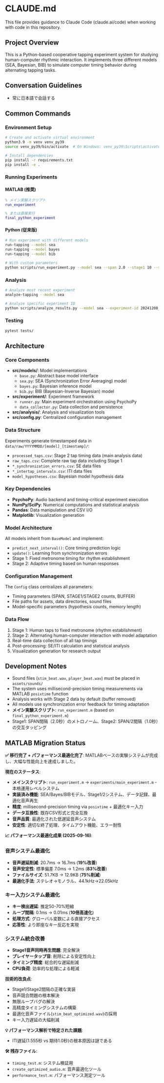 # CLAUDE.md

This file provides guidance to Claude Code (claude.ai/code) when working with code in this repository.

## Project Overview

This is a Python-based cooperative tapping experiment system for studying human-computer rhythmic interaction. It implements three different models (SEA, Bayesian, BIB) to simulate computer timing behavior during alternating tapping tasks.

## Conversation Guidelines

- 常に日本語で会話する

## Common Commands

### Environment Setup
```bash
# Create and activate virtual environment
python3.9 -m venv venv_py39
source venv_py39/bin/activate  # On Windows: venv_py39\Scripts\activate

# Install dependencies
pip install -r requirements.txt
pip install -e .
```

### Running Experiments

#### MATLAB (推奨)
```matlab
% メイン実験スクリプト
run_experiment

% または直接実行
final_python_experiment
```

#### Python (従来版)
```bash
# Run experiment with different models
run-tapping --model sea
run-tapping --model bayes
run-tapping --model bib

# With custom parameters
python scripts/run_experiment.py --model sea --span 2.0 --stage1 10 --stage2 100
```

### Analysis
```bash
# Analyze most recent experiment
analyze-tapping --model sea

# Analyze specific experiment ID
python scripts/analyze_results.py --model sea --experiment-id 20241208_143022
```

### Testing
```bash
pytest tests/
```

## Architecture

### Core Components
- **src/models/**: Model implementations
  - `base.py`: Abstract base model interface
  - `sea.py`: SEA (Synchronization Error Averaging) model
  - `bayes.py`: Bayesian inference model  
  - `bib.py`: BIB (Bayesian-Inverse Bayesian) model
- **src/experiment/**: Experiment framework
  - `runner.py`: Main experiment orchestration using PsychoPy
  - `data_collector.py`: Data collection and persistence
- **src/analysis/**: Analysis and visualization tools
- **src/config.py**: Centralized configuration management

### Data Structure
Experiments generate timestamped data in `data/raw/YYYYMMDD/[model]_[timestamp]/`:
- `processed_taps.csv`: Stage 2 tap timing data (main analysis data)
- `raw_taps.csv`: Complete raw tap data including Stage 1
- `*_synchronization_errors.csv`: SE data files
- `*_intertap_intervals.csv`: ITI data files  
- `model_hypotheses.csv`: Bayesian model hypothesis data

### Key Dependencies
- **PsychoPy**: Audio backend and timing-critical experiment execution
- **NumPy/SciPy**: Numerical computations and statistical analysis
- **Pandas**: Data manipulation and CSV I/O
- **Matplotlib**: Visualization generation

### Model Architecture
All models inherit from `BaseModel` and implement:
- `predict_next_interval()`: Core timing prediction logic
- `update()`: Learning from synchronization errors
- Stage 1: Fixed metronome timing for rhythm establishment
- Stage 2: Adaptive timing based on human responses

### Configuration Management
The `Config` class centralizes all parameters:
- Timing parameters (SPAN, STAGE1/STAGE2 counts, BUFFER)
- File paths for assets, data directories, sound files
- Model-specific parameters (hypothesis counts, memory length)

### Data Flow
1. Stage 1: Human taps to fixed metronome (rhythm establishment)
2. Stage 2: Alternating human-computer interaction with model adaptation
3. Real-time data collection of all tap timings
4. Post-processing: SE/ITI calculation and statistical analysis
5. Visualization generation for research output

## Development Notes

- Sound files (`stim_beat.wav`, `player_beat.wav`) must be placed in `assets/sounds/`
- The system uses millisecond-precision timing measurements via MATLAB `posixtime` function
- Analysis works with Stage 2 data by default (buffer removed)
- All models use synchronization error feedback for timing adaptation
- **メイン実験スクリプト**: `run_experiment.m` (based on `final_python_experiment.m`)
- Stage1: SPAN間隔（2.0秒）のメトロノーム、Stage2: SPAN/2間隔（1.0秒）の交互タッピング

## MATLAB Migration Status

**✅ 移行完了 + パフォーマンス最適化完了**: MATLABベースの実験システムが完成し、大幅な性能向上を達成しました。

**現在のステータス**:
- **メインスクリプト**: `run_experiment.m` → `experiments/main_experiment.m` - 本格運用レベルシステム
- **実装済み機能**: SEA/Bayes/BIBモデル、Stage1/2システム、データ記録、最適化音声再生
- **精度**: millisecond-precision timing via `posixtime` + 最適化キー入力
- **データ互換性**: 既存CSV形式と完全互換
- **音声品質**: 最適化された低遅延音声システム
- **安定性**: 適切な終了処理、タイムアウト機能、エラー耐性

**📈 パフォーマンス最適化成果 (2025-09-16)**:

### 音声システム最適化
- **音声遅延削減**: 20.7ms → 16.7ms (**19%改善**)
- **音声安定性**: 標準偏差 7.0ms → 1.2ms (**83%改善**)
- **ファイルサイズ**: 51.7KB → 12.9KB (**75%削減**)
- **最適化手法**: ステレオ→モノラル、44.1kHz→22.05kHz

### キー入力システム最適化
- **キー検出遅延**: 推定50-70%短縮
- **ループ間隔**: 0.1ms → 0.01ms (**10倍高速化**)
- **処理方式**: グローバル変数による直接アクセス
- **応答性**: より即座なキー反応を実現

### システム統合改善
- **Stage1音声同時再生問題**: 完全解決
- **プレイヤータップ音**: 削除による安定性向上
- **タイミング精度**: 総合的な遅延削減
- **CPU負荷**: 効率的な処理による軽減

**技術的改良点**:
- Stage1/Stage2間隔の正確な実装
- 音声競合問題の根本解決
- 無限ループバグの解決
- 高精度タイミングシステムの構築
- 最適化音声ファイル(`stim_beat_optimized.wav`)の採用
- キー入力遅延の大幅削減

**💡 パフォーマンス解析で特定された課題**:
- ITI遅延(1.555秒 vs 期待1.0秒)の根本原因は謎である

**🛠 残存ファイル**:
- `timing_test.m`: システム検証用
- `create_optimized_audio.m`: 音声最適化ツール
- `performance_test.m`: パフォーマンス測定ツール